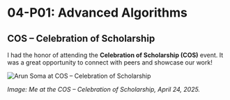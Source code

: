 # 04-P01: Advanced Algorithms

## COS – Celebration of Scholarship

I had the honor of attending the **Celebration of Scholarship (COS)** event. It was a great opportunity to connect with peers and showcase our work!

![Arun Soma at COS – Celebration of Scholarship](https://raw.githubusercontent.com/asoma0710/5243-Advanced-Algorithms/main/04-P01/IMG20250424135244.jpg)

*Image: Me at the COS – Celebration of Scholarship, April 24, 2025.*

